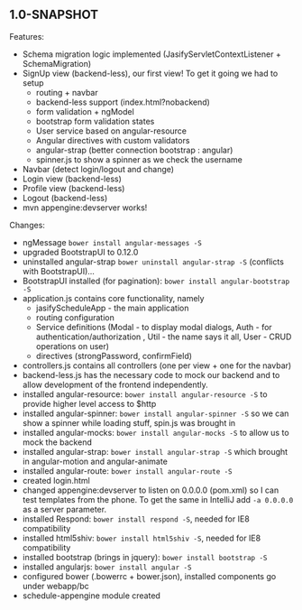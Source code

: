 ## 1.0-SNAPSHOT

Features:

  - Schema migration logic implemented (JasifyServletContextListener + SchemaMigration)
  - SignUp view (backend-less), our first view!  To get it going we had to setup
    - routing + navbar
    - backend-less support (index.html?nobackend)
    - form validation + ngModel
    - bootstrap form validation states
    - User service based on angular-resource
    - Angular directives with custom validators
    - angular-strap (better connection bootstrap : angular)
    - spinner.js to show a spinner as we check the username
  - Navbar (detect login/logout and change)
  - Login view (backend-less)
  - Profile view (backend-less)
  - Logout (backend-less)
  - mvn appengine:devserver works!

Changes:

  - ngMessage `bower install angular-messages -S`
  - upgraded BootstrapUI to 0.12.0
  - uninstalled angular-strap `bower uninstall angular-strap -S` (conflicts with BootstrapUI)...
  - BootstrapUI installed (for pagination): `bower install angular-bootstrap -S`
  - application.js contains core functionality, namely
    - jasifyScheduleApp - the main application
    - routing configuration
    - Service definitions (Modal - to display modal dialogs, Auth - for authentication/authorization ,
      Util - the name says it all, User - CRUD operations on user)
    - directives (strongPassword, confirmField)
  - controllers.js contains all controllers (one per view + one for the navbar)
  - backend-less.js has the necessary code to mock our backend and to allow development of the frontend independently.
  - installed angular-resource: `bower install angular-resource -S` to provide higher level access to $http
  - installed angular-spinner: `bower install angular-spinner -S` so we can show a spinner while loading stuff, spin.js was brought in
  - installed angular-mocks: `bower install angular-mocks -S` to allow us to mock the backend
  - installed angular-strap: `bower install angular-strap -S` which brought in angular-motion and angular-animate
  - installed angular-route: `bower install angular-route -S`
  - created login.html
  - changed appengine:devserver to listen on 0.0.0.0 (pom.xml) so I can test templates from the phone.  To get the same
  in IntelliJ add `-a 0.0.0.0` as a server parameter.
  - installed Respond: `bower install respond -S`, needed for IE8 compatibility
  - installed html5shiv: `bower install html5shiv -S`, needed for IE8 compatibility
  - installed bootstrap (brings in jquery): `bower install bootstrap -S`
  - installed angularjs: `bower install angular -S`
  - configured bower (.bowerrc + bower.json), installed components go under webapp/bc
  - schedule-appengine module created